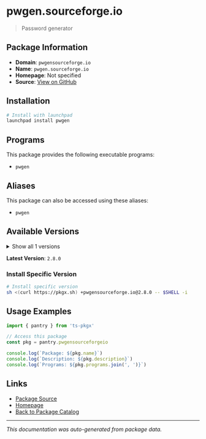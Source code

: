 # pwgen.sourceforge.io

> Password generator

## Package Information

- **Domain**: `pwgensourceforge.io`
- **Name**: `pwgen.sourceforge.io`
- **Homepage**: Not specified
- **Source**: [View on GitHub](https://github.com/pkgxdev/pantry/tree/main/projects/pwgen.sourceforge.io/package.yml)

## Installation

```bash
# Install with launchpad
launchpad install pwgen
```

## Programs

This package provides the following executable programs:

- `pwgen`

## Aliases

This package can also be accessed using these aliases:

- `pwgen`

## Available Versions

<details>
<summary>Show all 1 versions</summary>

- `2.8.0`

</details>

**Latest Version**: `2.8.0`

### Install Specific Version

```bash
# Install specific version
sh <(curl https://pkgx.sh) +pwgensourceforge.io@2.8.0 -- $SHELL -i
```

## Usage Examples

```typescript
import { pantry } from 'ts-pkgx'

// Access this package
const pkg = pantry.pwgensourceforgeio

console.log(`Package: ${pkg.name}`)
console.log(`Description: ${pkg.description}`)
console.log(`Programs: ${pkg.programs.join(', ')}`)
```

## Links

- [Package Source](https://github.com/pkgxdev/pantry/tree/main/projects/pwgen.sourceforge.io/package.yml)
- [Homepage](#)
- [Back to Package Catalog](../package-catalog.md)

---

*This documentation was auto-generated from package data.*
